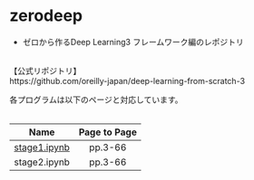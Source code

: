# zerodeep

- ゼロから作るDeep Learning3 フレームワーク編のレポジトリ
<br>
【公式リポジトリ】<br>
https://github.com/oreilly-japan/deep-learning-from-scratch-3

各プログラムは以下のページと対応しています。<br>
<br>

|Name|Page to Page|
|:--:|:--:|
|[stage1.ipynb](/stage1.ipynb)|pp.3-66|
|stage2.ipynb|pp.3-66|
